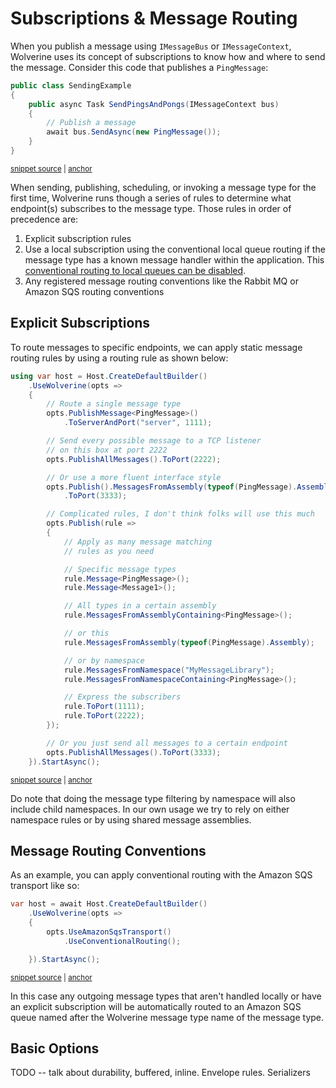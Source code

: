 # Subscriptions & Message Routing

When you publish a message using `IMessageBus` or `IMessageContext`, Wolverine uses its concept of subscriptions to know how and where to send the message. Consider this code that publishes a
`PingMessage`:

<!-- snippet: sample_sending_messages_for_static_routing -->
<a id='snippet-sample_sending_messages_for_static_routing'></a>
```cs
public class SendingExample
{
    public async Task SendPingsAndPongs(IMessageContext bus)
    {
        // Publish a message
        await bus.SendAsync(new PingMessage());
    }
}
```
<sup><a href='https://github.com/JasperFx/wolverine/blob/main/src/Testing/CoreTests/Runtime/Samples/channels.cs#L6-L17' title='Snippet source file'>snippet source</a> | <a href='#snippet-sample_sending_messages_for_static_routing' title='Start of snippet'>anchor</a></sup>
<!-- endSnippet -->

When sending, publishing, scheduling, or invoking a message type for the first time, Wolverine runs though
a series of rules to determine what endpoint(s) subscribes to the message type. Those rules in order of precedence
are:

1. Explicit subscription rules
2. Use a local subscription using the conventional local queue routing if the message type has a known message handler within the application. This [conventional routing to local queues can be disabled](/guide/messaging/transports/local.html#disable-conventional-local-routing). 
3. Any registered message routing conventions like the Rabbit MQ or Amazon SQS routing conventions

## Explicit Subscriptions

To route messages to specific endpoints, we can apply static message routing rules by using a routing rule as shown below:

<!-- snippet: sample_StaticPublishingRules -->
<a id='snippet-sample_staticpublishingrules'></a>
```cs
using var host = Host.CreateDefaultBuilder()
    .UseWolverine(opts =>
    {
        // Route a single message type
        opts.PublishMessage<PingMessage>()
            .ToServerAndPort("server", 1111);

        // Send every possible message to a TCP listener
        // on this box at port 2222
        opts.PublishAllMessages().ToPort(2222);

        // Or use a more fluent interface style
        opts.Publish().MessagesFromAssembly(typeof(PingMessage).Assembly)
            .ToPort(3333);

        // Complicated rules, I don't think folks will use this much
        opts.Publish(rule =>
        {
            // Apply as many message matching
            // rules as you need

            // Specific message types
            rule.Message<PingMessage>();
            rule.Message<Message1>();

            // All types in a certain assembly
            rule.MessagesFromAssemblyContaining<PingMessage>();

            // or this
            rule.MessagesFromAssembly(typeof(PingMessage).Assembly);

            // or by namespace
            rule.MessagesFromNamespace("MyMessageLibrary");
            rule.MessagesFromNamespaceContaining<PingMessage>();

            // Express the subscribers
            rule.ToPort(1111);
            rule.ToPort(2222);
        });

        // Or you just send all messages to a certain endpoint
        opts.PublishAllMessages().ToPort(3333);
    }).StartAsync();
```
<sup><a href='https://github.com/JasperFx/wolverine/blob/main/src/Samples/DocumentationSamples/StaticPublishingRule.cs#L13-L59' title='Snippet source file'>snippet source</a> | <a href='#snippet-sample_staticpublishingrules' title='Start of snippet'>anchor</a></sup>
<!-- endSnippet -->

Do note that doing the message type filtering by namespace will also include child namespaces. In
our own usage we try to rely on either namespace rules or by using shared message assemblies.

## Message Routing Conventions

As an example, you can apply conventional routing with the Amazon SQS transport like so:

<!-- snippet: sample_using_conventional_sqs_routing -->
<a id='snippet-sample_using_conventional_sqs_routing'></a>
```cs
var host = await Host.CreateDefaultBuilder()
    .UseWolverine(opts =>
    {
        opts.UseAmazonSqsTransport()
            .UseConventionalRouting();

    }).StartAsync();
```
<sup><a href='https://github.com/JasperFx/wolverine/blob/main/src/Transports/AWS/Wolverine.AmazonSqs.Tests/Samples/Bootstrapping.cs#L125-L135' title='Snippet source file'>snippet source</a> | <a href='#snippet-sample_using_conventional_sqs_routing' title='Start of snippet'>anchor</a></sup>
<!-- endSnippet -->

In this case any outgoing message types that aren't handled locally or have an explicit subscription will be automatically routed
to an Amazon SQS queue named after the Wolverine message type name of the message type.

## Basic Options

TODO -- talk about durability, buffered, inline. Envelope rules. Serializers
